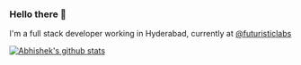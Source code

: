 ### Hello there 👋

I'm a full stack developer working in Hyderabad, currently at [@futuristiclabs](https://github.com/futuristiclabs)

[![Abhishek's github stats](https://github-readme-stats.vercel.app/api?username=roguedev9&count_private=true)](https://github.com/anuraghazra/github-readme-stats)

<!--
**rogueDev9/rogueDev9** is a ✨ _special_ ✨ repository because its `README.md` (this file) appears on your GitHub profile.

Here are some ideas to get you started:

- 🔭 I’m currently working on ...
- 🌱 I’m currently learning ...
- 👯 I’m looking to collaborate on ...
- 🤔 I’m looking for help with ...
- 💬 Ask me about ...
- 📫 How to reach me: ...
- 😄 Pronouns: ...
- ⚡ Fun fact: ...
-->
